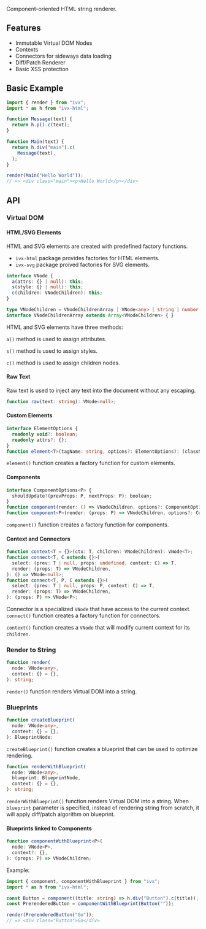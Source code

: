 Component-oriented HTML string renderer.

## Features

- Immutable Virtual DOM Nodes
- Contexts
- Connectors for sideways data loading
- Diff/Patch Renderer
- Basic XSS protection

## Basic Example

```js
import { render } from "ivx";
import * as h from "ivx-html";

function Message(text) {
  return h.p().c(text);
}

function Main(text) {
  return h.div("main").c(
    Message(text),
  );
}

render(Main("Hello World"));
// => <div class="main"><p>Hello World</p></div>
```

## API
### Virtual DOM
#### HTML/SVG Elements

HTML and SVG elements are created with predefined factory functions.

- `ivx-html` package provides factories for HTML elements.
- `ivx-svg` package proived factories for SVG elements.

```ts
interface VNode {
  a(attrs: {} | null): this;
  s(style: {} | null): this;
  c(children: VNodeChildren): this;
}

type VNodeChildren = VNodeChildrenArray | VNode<any> | string | number | null;
interface VNodeChildrenArray extends Array<VNodeChildren> { }
```

HTML and SVG elements have three methods:

`a()` method is used to assign attributes.

`s()` method is used to assign styles.

`c()` method is used to assign children nodes.

#### Raw Text

Raw text is used to inject any text into the document without any escaping.

```ts
function raw(text: string): VNode<null>;
```
#### Custom Elements

```ts
interface ElementOptions {
  readonly void?: boolean;
  readonly attrs?: {};
}
function element<T>(tagName: string, options?: ElementOptions): (className?: string) => VNode<T>;
```

`element()` function creates a factory function for custom elements.

#### Components

```ts
interface ComponentOptions<P> {
  shouldUpdate?(prevProps: P, nextProps: P): boolean;
}
function component(render: () => VNodeChildren, options?: ComponentOptions<null>): () => VNode<null>;
function component<P>(render: (props: P) => VNodeChildren, options?: ComponentOptions<P>): (props: P) => VNode<P>;
```

`component()` function creates a factory function for components.

#### Context and Connectors

```ts
function context<T = {}>(ctx: T, children: VNodeChildren): VNode<T>;
function connect<T, C extends {}>(
  select: (prev: T | null, props: undefined, context: C) => T,
  render: (props: T) => VNodeChildren,
): () => VNode<null>;
function connect<T, P, C extends {}>(
  select: (prev: T | null, props: P, context: C) => T,
  render: (props: T) => VNodeChildren,
): (props: P) => VNode<P>;
```

Connector is a specialized `VNode` that have access to the current context. `connect()` function creates a factory
function for connectors.

`context()` function creates a `VNode` that will modify current context for its `children`.

### Render to String

```ts
function render(
  node: VNode<any>,
  context: {} = {},
): string;
```

`render()` function renders Virtual DOM into a string.

### Blueprints

```ts
function createBlueprint(
  node: VNode<any>,
  context: {} = {},
): BlueprintNode;
```

`createBlueprint()` function creates a blueprint that can be used to optimize rendering.

```ts
function renderWithBlueprint(
  node: VNode<any>,
  blueprint: BlueprintNode,
  context: {} = {},
): string;
```

`renderWithBlueprint()` function renders Virtual DOM into a string. When `blueprint` parameter is specified, instead of
rendering string from scratch, it will apply diff/patch algorithm on blueprint.

#### Blueprints linked to Components

```ts
function componentWithBlueprint<P>(
  node: VNode<P>,
  context?: {},
): (props: P) => VNodeChildren;
```

Example:

```ts
import { component, componentWithBlueprint } from "ivx";
import * as h from "ivx-html";

const Button = component((title: string) => h.div("Button").c(title));
const PrerenderedButton = componentWithBlueprint(Button(""));

render(PrerenderedButton("Go"));
// => <div class="Button">Go</div>
```
